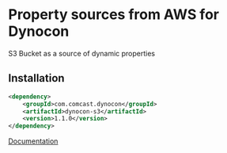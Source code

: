 # Property sources from AWS for Dynocon

S3 Bucket as a source of dynamic properties

## Installation

```xml
<dependency>
	<groupId>com.comcast.dynocon</groupId>
	<artifactId>dynocon-s3</artifactId>
	<version>1.1.0</version>
</dependency>
```

[Documentation](https://github.com/Comcast/dynamic-configuration/wiki/AWS-S3-bucket-as-a-source-of-your-configuration)
